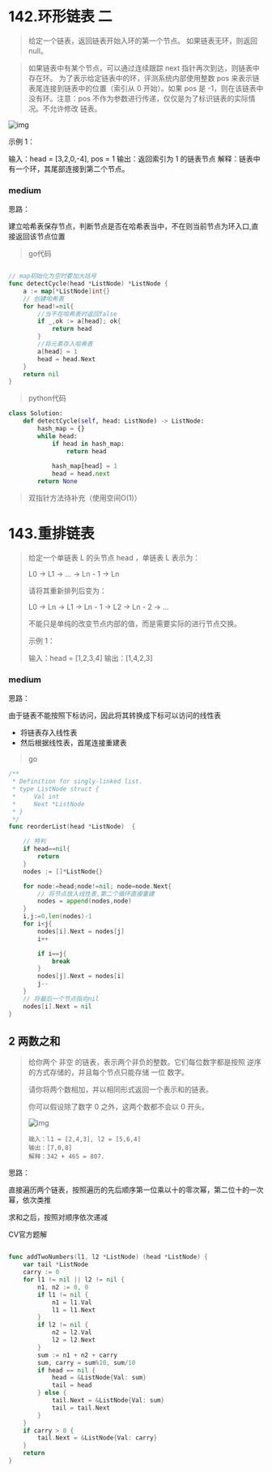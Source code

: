 # 142.环形链表 二

> 给定一个链表，返回链表开始入环的第一个节点。 如果链表无环，则返回 null。

> 如果链表中有某个节点，可以通过连续跟踪 next 指针再次到达，则链表中存在环。 为了表示给定链表中的环，评测系统内部使用整数 pos 来表示链表尾连接到链表中的位置（索引从 0 开始）。如果 pos 是 -1，则在该链表中没有环。注意：pos 不作为参数进行传递，仅仅是为了标识链表的实际情况。不允许修改 链表。

 ![img](https://assets.leetcode-cn.com/aliyun-lc-upload/uploads/2018/12/07/circularlinkedlist.png)

示例 1：

输入：head = [3,2,0,-4], pos = 1
输出：返回索引为 1 的链表节点
解释：链表中有一个环，其尾部连接到第二个节点。

### medium







思路：

建立哈希表保存节点，判断节点是否在哈希表当中，不在则当前节点为环入口,直接返回该节点位置



> go代码

```go

// map初始化为空时要加大括号
func detectCycle(head *ListNode) *ListNode {
    a := map[*ListNode]int{}
	// 创建哈希表
    for head!=nil{
        //当不在哈希表时返回false
        if _,ok := a[head]; ok{
            return head
        }
        //将元素存入哈希表
        a[head] = 1
        head = head.Next
    }
    return nil
}

```





> python代码

```python
class Solution:
    def detectCycle(self, head: ListNode) -> ListNode:
        hash_map = {}
        while head:
            if head in hash_map:
                return head
            
            hash_map[head] = 1
            head = head.next
        return None
```



> 双指针方法待补充（使用空间O(1)）



# 143.重排链表

> 给定一个单链表 L 的头节点 head ，单链表 L 表示为：
>
> L0 → L1 → … → Ln - 1 → Ln
>
> 请将其重新排列后变为：
>
> L0 → Ln → L1 → Ln - 1 → L2 → Ln - 2 → …
>
> 不能只是单纯的改变节点内部的值，而是需要实际的进行节点交换。
>
> 
>
> 示例 1：
>
> 输入：head = [1,2,3,4]
> 输出：[1,4,2,3]



### medium

思路：

由于链表不能按照下标访问，因此将其转换成下标可以访问的线性表

- 将链表存入线性表
- 然后根据线性表，首尾连接重建表

> go

```go
/**
 * Definition for singly-linked list.
 * type ListNode struct {
 *     Val int
 *     Next *ListNode
 * }
 */
func reorderList(head *ListNode)  {

    // 特判
    if head==nil{
        return
    }
    nodes := []*ListNode{}

    for node:=head;node!=nil; node=node.Next{
        // 将节点放入线性表,第二个循环直接重建
        nodes = append(nodes,node)
    }
    i,j:=0,len(nodes)-1
    for i<j{
        nodes[i].Next = nodes[j]
        i++

        if i==j{
            break
        }
        nodes[j].Next = nodes[i]
        j--
    }
    // 将最后一个节点指向nil
    nodes[i].Next = nil    
}
```

## 2 两数之和

>给你两个 非空 的链表，表示两个非负的整数。它们每位数字都是按照 逆序 的方式存储的，并且每个节点只能存储 一位 数字。
>
>请你将两个数相加，并以相同形式返回一个表示和的链表。
>
>你可以假设除了数字 0 之外，这两个数都不会以 0 开头。
>
>![img](https://assets.leetcode-cn.com/aliyun-lc-upload/uploads/2021/01/02/addtwonumber1.jpg)
>
>```
>输入：l1 = [2,4,3], l2 = [5,6,4]
>输出：[7,0,8]
>解释：342 + 465 = 807.
>```



思路：

直接遍历两个链表，按照遍历的先后顺序第一位乘以十的零次幂，第二位十的一次幂，依次类推

求和之后，按照对顺序依次递减

CV官方题解

```go

func addTwoNumbers(l1, l2 *ListNode) (head *ListNode) {
    var tail *ListNode
    carry := 0
    for l1 != nil || l2 != nil {
        n1, n2 := 0, 0
        if l1 != nil {
            n1 = l1.Val
            l1 = l1.Next
        }
        if l2 != nil {
            n2 = l2.Val
            l2 = l2.Next
        }
        sum := n1 + n2 + carry
        sum, carry = sum%10, sum/10
        if head == nil {
            head = &ListNode{Val: sum}
            tail = head
        } else {
            tail.Next = &ListNode{Val: sum}
            tail = tail.Next
        }
    }
    if carry > 0 {
        tail.Next = &ListNode{Val: carry}
    }
    return
}
```

